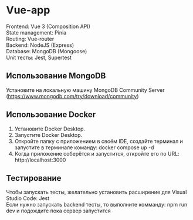 # Vue-app

Frontend: Vue 3 (Composition API)  
State management: Pinia  
Routing: Vue-router  
Backend: NodeJS (Express)    
Database: MongoDB (Mongoose)  
Unit тесты: Jest, Supertest   

## Использование MongoDB

Установите на локальную машину MongoDB Community Server (https://www.mongodb.com/try/download/community)

## Использование Docker

1. Установите Docker Desktop.
2. Запустите Docker Desktop.
3. Откройте папку с приложением в своём IDE, создайте терминал и запустите в терминале команду: docker compose up -d
4. Когда приложение соберётся и запустится, откройте его по URL: http://localhost:3000 

## Тестирование

Чтобы запускать тесты, желательно установить расширение для Visual Studio Code: Jest  
Если нужно запускать backend тесты, то выполните комманду: npm run dev и подождите пока сервер запустится